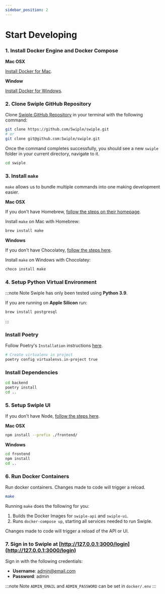 ```yaml
---
sidebar_position: 2
---
```


# Start Developing


### 1. Install Docker Engine and Docker Compose
**Mac OSX**

[Install Docker for Mac](https://docs.docker.com/desktop/mac/install/).


**Window**

[Install Docker for Windows](https://docs.docker.com/desktop/windows/install/).

### 2. Clone Swiple GitHub Repository 
Clone [Swiple GitHub Repository](https://github.com/Swiple/swiple.git) in your terminal with the following command:

```bash
git clone https://github.com/Swiple/swiple.git
# or
git clone git@github.com:Swiple/swiple.git
```
Once the command completes successfully, you should see a new `swiple` folder in your current directory, navigate to it.

```bash
cd swiple
```

### 3. Install `make`

`make` allows us to bundle multiple commands into one making development easier.

**Mac OSX**

If you don't have Homebrew, [follow the steps on their homepage](https://brew.sh/).

Install `make` on Mac with Homebrew:
```bash
brew install make
```


**Windows**

If you don't have Chocolatey, [follow the steps here](https://chocolatey.org/install#individual).

Install `make` on Windows with Chocolatey:
```bash
choco install make
```


### 4. Setup Python Virtual Environment

:::note Note
Swiple has only been tested using **Python 3.9**.

If you are running on **Apple Silicon** run:
```bash
brew install postgresql
```
:::
### Install Poetry

Follow Poetry's `Installation` instructions [here](https://python-poetry.org/docs/#installation).

```bash
# Create virtualenv in project
poetry config virtualenvs.in-project true
```

### Install Dependencies
```bash
cd backend
poetry install
cd ..
```

### 5. Setup Swiple UI

If you don't have Node, [follow the steps here](https://nodejs.org/en/download/).

**Mac OSX**
```bash
npm install --prefix ./frontend/
```

**Windows**
```bash
cd frontend
npm install
cd ..
```


### 6. Run Docker Containers

Run docker containers. Changes made to code will trigger a reload.

```bash
make
```

Running `make` does the following for you:
1. Builds the Docker Images for `swiple-api` and `swiple-ui`.
2. Runs `docker-compose up`, starting all services needed to run Swiple.

Changes made to code will trigger a reload of the API or UI.


### 7. Sign in to Swiple at [http://127.0.0.1:3000/login](http://127.0.0.1:3000/login)
Sign in with the following credentials:
- **Username**: admin@email.com
- **Password**: admin

:::note Note
`ADMIN_EMAIL` and `ADMIN_PASSWORD` can be set in `docker/.env` 
:::

